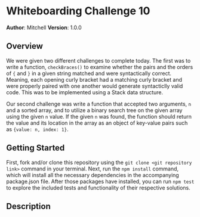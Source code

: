 # Whiteboarding Challenge 10

**Author**: Mitchell
**Version**: 1.0.0

## Overview
We were given two different challenges to complete today. The first was to write a function, `checkBraces()` to examine whether the pairs and the orders of `{` and `}` in a given string matched and were syntactically correct. Meaning, each opening curly bracket had a matching curly bracket and were properly paired with one another would generate syntacticlly valid code. This was to be implemented using a Stack data structure.

Our second challenge was write a function that accepted two arguments, `n` and a sorted array, and to utilize a binary search tree on the given array using the given `n` value. If the given `n` was found, the function should return the value and its location in the array as an object of key-value pairs such as `{value: n, index: 1}`.

## Getting Started
First, fork and/or clone this repository using the `git clone <git repository link>` command in your terminal. Next, run the `npm install` command, which will install all the necessary dependencies in the accompanying package.json file. After those packages have installed, you can run `npm test` to explore the included tests and functionality of their respective solutions.

## Description

